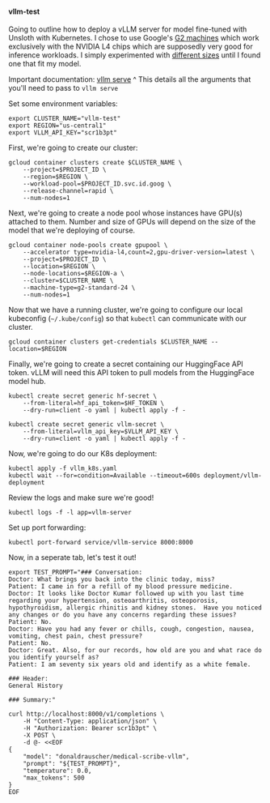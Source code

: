 #### vllm-test

Going to outline how to deploy a vLLM server for model fine-tuned with Unsloth with Kubernetes.  I chose to use Google's [G2 machines](https://cloud.google.com/blog/products/compute/introducing-g2-vms-with-nvidia-l4-gpus) which work exclusively with the NVIDIA L4 chips which are supposedly very good for inference workloads.  I simply experimented with [different sizes](https://cloud.google.com/compute/docs/gpus#l4-gpus) until I found one that fit my model. 


Important documentation: [vllm serve](https://docs.vllm.ai/en/latest/serving/openai_compatible_server.html#vllm-serve)
^ This details all the arguments that you'll need to pass to `vllm serve`


Set some environment variables:
```
export CLUSTER_NAME="vllm-test"
export REGION="us-central1"
export VLLM_API_KEY="scr1b3pt"
```

First, we're going to create our cluster:
```
gcloud container clusters create $CLUSTER_NAME \
    --project=$PROJECT_ID \
    --region=$REGION \
    --workload-pool=$PROJECT_ID.svc.id.goog \
    --release-channel=rapid \
    --num-nodes=1
```

Next, we're going to create a node pool whose instances have GPU(s) attached to them.  Number and size of GPUs will depend on the size of the model that we're deploying of course.
```
gcloud container node-pools create gpupool \
    --accelerator type=nvidia-l4,count=2,gpu-driver-version=latest \
    --project=$PROJECT_ID \
    --location=$REGION \
    --node-locations=$REGION-a \
    --cluster=$CLUSTER_NAME \
    --machine-type=g2-standard-24 \
    --num-nodes=1
```

Now that we have a running cluster, we're going to configure our local kubeconfig (`~/.kube/config`) so that `kubectl` can communicate with our cluster.
```
gcloud container clusters get-credentials $CLUSTER_NAME --location=$REGION
```

Finally, we're going to create a secret containing our HuggingFace API token.  vLLM will need this API token to pull models from the HuggingFace model hub.
```
kubectl create secret generic hf-secret \
    --from-literal=hf_api_token=$HF_TOKEN \
    --dry-run=client -o yaml | kubectl apply -f -
```
```
kubectl create secret generic vllm-secret \
    --from-literal=vllm_api_key=$VLLM_API_KEY \
    --dry-run=client -o yaml | kubectl apply -f -
```

Now, we're going to do our K8s deployment:
```
kubectl apply -f vllm_k8s.yaml
kubectl wait --for=condition=Available --timeout=600s deployment/vllm-deployment
```

Review the logs and make sure we're good!
```
kubectl logs -f -l app=vllm-server
```

Set up port forwarding:
```
kubectl port-forward service/vllm-service 8000:8000
```

Now, in a seperate tab, let's test it out!

```
export TEST_PROMPT="### Conversation:
Doctor: What brings you back into the clinic today, miss? 
Patient: I came in for a refill of my blood pressure medicine. 
Doctor: It looks like Doctor Kumar followed up with you last time regarding your hypertension, osteoarthritis, osteoporosis, hypothyroidism, allergic rhinitis and kidney stones.  Have you noticed any changes or do you have any concerns regarding these issues?  
Patient: No. 
Doctor: Have you had any fever or chills, cough, congestion, nausea, vomiting, chest pain, chest pressure?
Patient: No.  
Doctor: Great. Also, for our records, how old are you and what race do you identify yourself as?
Patient: I am seventy six years old and identify as a white female.

### Header:
General History

### Summary:"

curl http://localhost:8000/v1/completions \
    -H "Content-Type: application/json" \
    -H "Authorization: Bearer scr1b3pt" \
    -X POST \
    -d @- <<EOF
{
    "model": "donaldrauscher/medical-scribe-vllm",
    "prompt": "${TEST_PROMPT}",
    "temperature": 0.0,
    "max_tokens": 500
}
EOF
```